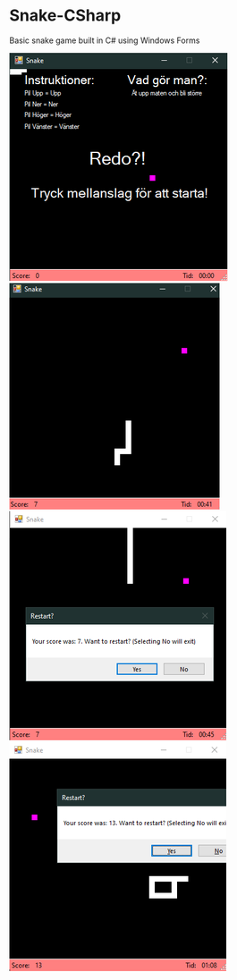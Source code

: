 # Snake-CSharp
Basic snake game built in C# using Windows Forms

![Image1](/images/1.png)
![Image2](/images/2.png)
![Image3](/images/3.png)
![Image4](/images/4.png)
